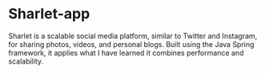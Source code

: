 # Sharlet-app
Sharlet is a scalable social media platform, similar to Twitter and Instagram, for sharing photos, videos, and personal blogs. Built using the Java Spring framework, it applies what I have learned it combines performance and scalability.
